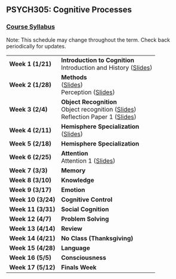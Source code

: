 ## PSYCH305: Cognitive Processes
### <a href="https://marcuscappiello.github.io/teaching/PSYCH305/Spring2020/Syllabus_PSYCH305_S20.pdf" target="blank">Course Syllabus</a> 
Note: This schedule may change throughout the term. Check back periodically for updates.

<table>
  <tbody>
    
  <tr><td><strong>Week 1 (1/21)</strong>  </td><td>  <strong>Introduction to Cognition</strong> 
                                    <br>Introduction and History (<a href="https://marcuscappiello.github.io/teaching/PSYCH305/Spring2020/Slides/PSYC305_S20_Lecture1.pdf" target="blank">Slides</a>)
  <tr><td><strong>Week 2 (1/28)  </strong></td><td><strong>Methods</strong>
    <br>(<a href="https://marcuscappiello.github.io/teaching/PSYCH305/Spring2020/Slides/PSYC305_S20_Lecture2_Methods.pdf" target="blank">Slides</a>)
    <br>Perception (<a href="https://marcuscappiello.github.io/teaching/PSYCH305/Spring2020/Slides/PSYC305_S20_Lecture3_Perception.pdf" target="blank">Slides</a>)
  <tr><td><strong>Week 3 (2/4)  </strong></td><td><strong>Object Recognition</strong>  
    <br>Object recognition (<a href="https://marcuscappiello.github.io/teaching/PSYCH305/Spring2020/Slides/PSYC305_S20_Lecture5_ObjectRecognition.pdf" target="blank">Slides</a>)
    <br>Reflection Paper 1 (<a href="https://marcuscappiello.github.io/teaching/PSYCH305/Spring2020/PSYC305_ReflectionPaper1.pdf" target="blank">Slides</a>)
  <tr><td><strong>Week 4 (2/11)  </strong></td><td><strong>Hemisphere Specialization</strong>
    <br> (<a href="https://marcuscappiello.github.io/teaching/PSYCH305/Spring2020/Slides/PSYC305_S20_Lecture5_HemisphereSpecialization_NoQuiz.pdf" target="blank">Slides</a>)
  <tr><td><strong>Week 5 (2/18)  </strong></td><td><strong>Hemisphere Specialization</strong>
  <tr><td><strong>Week 6 (2/25)  </strong></td><td><strong>Attention</strong>
    <br> Attention 1 (<a href="https://marcuscappiello.github.io/teaching/PSYCH305/Spring2020/Slides/PSYC305_S20_Lecture6_Attention_small.pdf" target="blank">Slides</a>)
  <tr><td><strong>Week 7 (3/3)  </strong></td><td><strong>Memory</strong>
  <tr><td><strong>Week 8 (3/10)  </strong></td><td><strong>Knowledge</strong>
  <tr><td><strong>Week 9 (3/17)  </strong></td><td><strong>Emotion</strong>
  <tr><td><strong>Week 10 (3/24) </strong></td><td><strong>Cognitive Control</strong>
  <tr><td><strong>Week 11 (3/31) </strong></td><td><strong>Social Cognition</strong>
  <tr><td><strong>Week 12 (4/7) </strong></td><td><strong>Problem Solving</strong>
  <tr><td><strong>Week 13 (4/14) </strong></td><td><strong>Review</strong></td></tr>
  <tr><td><strong>Week 14 (4/21) </strong></td><td><strong>No Class (Thanksgiving)</strong></td></tr>
  <tr><td><strong>Week 15 (4/28) </strong></td><td><strong>Language</strong>
  <tr><td><strong>Week 16 (5/5) </strong></td><td><strong>Consciousness</strong>
  <tr><td><strong>Week 17 (5/12) </strong></td><td><strong>Finals Week</strong>
  </td></tr>
  
